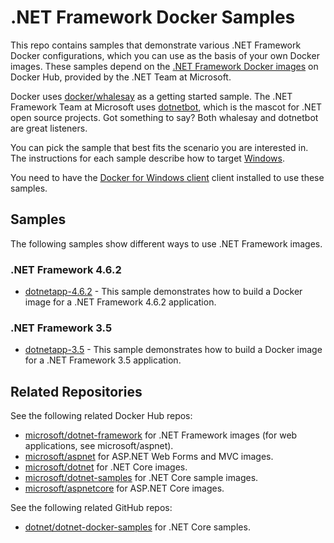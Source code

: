 .NET Framework Docker Samples
=============================

This repo contains samples that demonstrate various .NET Framework Docker configurations, which you can use as the basis of your own Docker images. These samples depend on the [.NET Framework Docker images](https://hub.docker.com/r/microsoft/dotnet-framework/) on Docker Hub, provided by the .NET Team at Microsoft.

Docker uses [docker/whalesay](https://hub.docker.com/r/docker/whalesay/) as a getting started sample. The .NET Framework Team at Microsoft uses [dotnetbot](https://github.com/dotnet-bot), which is the mascot for .NET open source projects. Got something to say? Both whalesay and dotnetbot are great listeners.

You can pick the sample that best fits the scenario you are interested in. The instructions for each sample describe how to target [Windows](http://aka.ms/windowscontainers).

You need to have the [Docker for Windows client](https://docs.docker.com/docker-for-windows/) client installed to use these samples.

Samples
-------

The following samples show different ways to use .NET Framework images.

### .NET Framework 4.6.2

- [dotnetapp-4.6.2](dotnetapp-4.6.2) - This sample demonstrates how to build a Docker image for a .NET Framework 4.6.2 application.

### .NET Framework 3.5

- [dotnetapp-3.5](dotnetapp-3.5) - This sample demonstrates how to build a Docker image for a .NET Framework 3.5 application.

Related Repositories
--------------------

See the following related Docker Hub repos:

- [microsoft/dotnet-framework](https://hub.docker.com/r/microsoft/dotnet-framework/) for .NET Framework images (for web applications, see microsoft/aspnet).
- [microsoft/aspnet](https://hub.docker.com/r/microsoft/aspnet/) for ASP.NET Web Forms and MVC images.
- [microsoft/dotnet](https://hub.docker.com/r/microsoft/dotnet/) for .NET Core images.
- [microsoft/dotnet-samples](https://hub.docker.com/r/microsoft/dotnet-samples/) for .NET Core sample images.
- [microsoft/aspnetcore](https://hub.docker.com/r/microsoft/aspnetcore/) for ASP.NET Core images.

See the following related  GitHub repos:

- [dotnet/dotnet-docker-samples](https://github.com/dotnet/dotnet-docker-samples/) for .NET Core samples.

